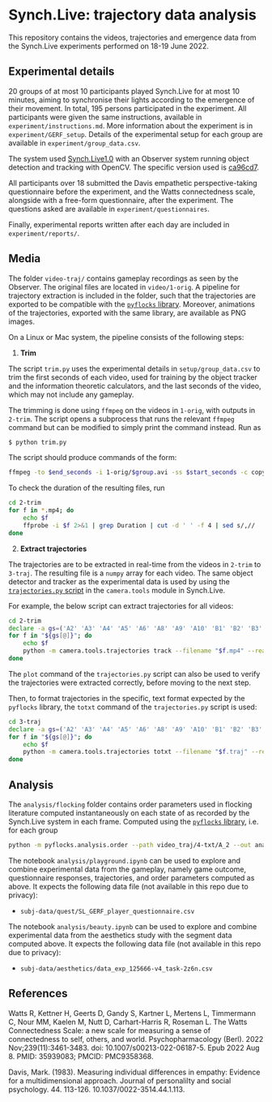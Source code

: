 # Synch.Live: trajectory data analysis

This repository contains the videos, trajectories and emergence data from the
Synch.Live experiments performed on 18-19 June 2022.

## Experimental details

20 groups of at most 10 participants played Synch.Live for at most 10 minutes,
aiming to synchronise their lights according to the emergence of their movement.
In total, 195 persons participated in the experiment.
All participants were given the same instructions, available in `experiment/instructions.md`. More information about the experiment is in `experiment/GERF_setup`.
Details of the experimental setup for each group are available in `experiment/group_data.csv`.

The system used [Synch.Live1.0](https://github.com/Synch-Live/Synch.Live1.0)
with an Observer system running object detection and tracking with OpenCV.
The specific version used is [ca96cd7](https://github.com/Synch-Live/Synch.Live1.0/tree/ca96cd788f21d6e72dd51c5b9d176791e040a021).

All participants over 18 submitted the Davis empathetic perspective-taking
questionnaire before the experiment, and the Watts connectedness scale, alongside
with a free-form questionnaire, after the experiment. The questions asked are
available in `experiment/questionnaires`.

Finally, experimental reports written after each day are included in `experiment/reports/`.

## Media

The folder `video-traj/` contains gameplay recordings as seen by the Observer.
The original files are located in `video/1-orig`. A pipeline for trajectory
extraction is included in the folder, such that the trajectories are exported to
be compatible with the [`pyflocks` library](https://github.com/mearlboro/flocks).
Moreover, animations of the trajectories, exported with the same library, are
available as PNG images.

On a Linux or Mac system, the pipeline consists of the following steps:

1. **Trim**

The script `trim.py` uses the experimental details in `setup/group_data.csv`
to trim the first seconds of each video, used for training by the object tracker
and the information theoretic calculators, and the last seconds of the video,
which may not include any gameplay.

The trimming is done using `ffmpeg` on the videos in `1-orig`, with outputs in
`2-trim`.
The script opens a subprocess that runs the relevant `ffmpeg` command but can be
modified to simply print the command instead. Run as

```sh
$ python trim.py
```

The script should produce commands of the form:

```sh
ffmpeg -to $end_seconds -i 1-orig/$group.avi -ss $start_seconds -c copy 2-trim/$group.mp4
```

To check the duration of the resulting files, run

```sh
cd 2-trim
for f in *.mp4; do
    echo $f
    ffprobe -i $f 2>&1 | grep Duration | cut -d ' ' -f 4 | sed s/,//
done
```


2. **Extract trajectories**

The trajectories are to be extracted in real-time from the videos in `2-trim` to
`3-traj`. The resulting file is a `numpy` array for each video. The same object
detector and tracker as the experimental data is used by using the [`trajectories.py`
script](https://github.com/Synch-Live/Synch.Live1.0/blob/main/python/camera/tools/trajectories.py)
in the `camera.tools` module in Synch.Live.

For example, the below script can extract trajectories for all videos:

```sh
cd 2-trim
declare -a gs=('A2' 'A3' 'A4' 'A5' 'A6' 'A8' 'A9' 'A10' 'B1' 'B2' 'B3' 'B4' 'B5' 'B6' 'B7' 'B8' 'B9')
for f in "${gs[@]}"; do
    echo $f
    python -m camera.tools.trajectories track --filename "$f.mp4" --realtime --out ../3-traj
done
```

The `plot` command of the `trajectories.py` script can also be used to verify the
trajectories were extracted correctly, before moving to the next step.

Then, to format trajectories in the specific, text format expected by the `pyflocks`
library, the `totxt` command of the `trajectories.py` script is used:

```sh
cd 3-traj
declare -a gs=('A2' 'A3' 'A4' 'A5' 'A6' 'A8' 'A9' 'A10' 'B1' 'B2' 'B3' 'B4' 'B5' 'B6' 'B7' 'B8' 'B9')
for f in "${gs[@]}"; do
    echo $f
    python -m camera.tools.trajectories totxt --filename "$f.traj" --realtime --out ../4-txt
done
```

## Analysis

The `analysis/flocking` folder contains order parameters used in flocking literature
computed instantaneously on each state of as recorded by the Synch.Live system in
each frame. Computed using the [`pyflocks` library](https://github.com/mearlboro/flocks),
i.e. for each group

```sh
python -m pyflocks.analysis.order --path video_traj/4-txt/A_2 --out analysis/flocking --ordp ALL
```

The notebook `analysis/playground.ipynb` can be used to explore and combine experimental data
from the gameplay, namely game outcome, questionnaire responses, trajectories, and order
parameters computed as above.
It expects the following data file (not available in this repo due to privacy):

- `subj-data/quest/SL_GERF_player_questionnaire.csv`

The notebook `analysis/beauty.ipynb` can be used to explore and combine experimental data from
the aesthetics study with the segment data computed above.
It expects the following data file (not available in this repo due to privacy):

- `subj-data/aesthetics/data_exp_125666-v4_task-2z6n.csv`

## References

Watts R, Kettner H, Geerts D, Gandy S, Kartner L, Mertens L, Timmermann C, Nour MM, Kaelen M, Nutt D, Carhart-Harris R, Roseman L. The Watts Connectedness Scale: a new scale for measuring a sense of connectedness to self, others, and world. Psychopharmacology (Berl). 2022 Nov;239(11):3461-3483. doi: 10.1007/s00213-022-06187-5. Epub 2022 Aug 8. PMID: 35939083; PMCID: PMC9358368.

Davis, Mark. (1983). Measuring individual differences in empathy: Evidence for a multidimensional approach. Journal of personalilty and social psychology. 44. 113-126. 10.1037/0022-3514.44.1.113.
